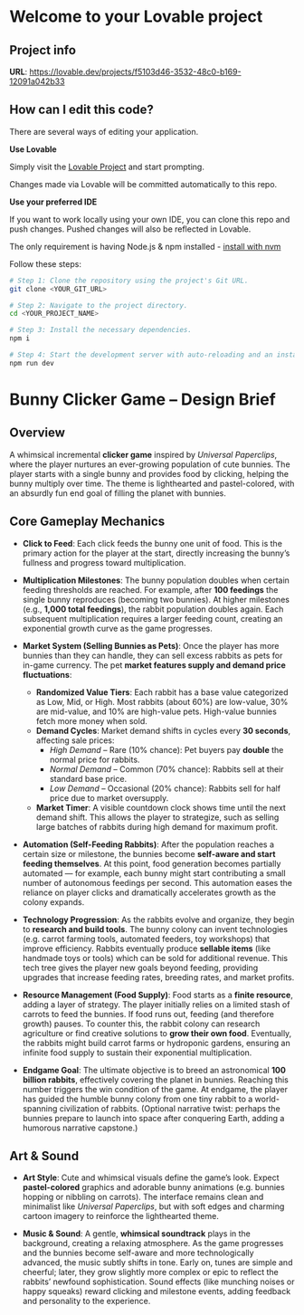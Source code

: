 # Welcome to your Lovable project

## Project info

**URL**: https://lovable.dev/projects/f5103d46-3532-48c0-b169-12091a042b33

## How can I edit this code?

There are several ways of editing your application.

**Use Lovable**

Simply visit the [Lovable Project](https://lovable.dev/projects/f5103d46-3532-48c0-b169-12091a042b33) and start prompting.

Changes made via Lovable will be committed automatically to this repo.

**Use your preferred IDE**

If you want to work locally using your own IDE, you can clone this repo and push changes. Pushed changes will also be reflected in Lovable.

The only requirement is having Node.js & npm installed - [install with nvm](https://github.com/nvm-sh/nvm#installing-and-updating)

Follow these steps:

```sh
# Step 1: Clone the repository using the project's Git URL.
git clone <YOUR_GIT_URL>

# Step 2: Navigate to the project directory.
cd <YOUR_PROJECT_NAME>

# Step 3: Install the necessary dependencies.
npm i

# Step 4: Start the development server with auto-reloading and an instant preview.
npm run dev
```



# Bunny Clicker Game – Design Brief

## Overview
A whimsical incremental **clicker game** inspired by *Universal Paperclips*, where the player nurtures an ever-growing population of cute bunnies. The player starts with a single bunny and provides food by clicking, helping the bunny multiply over time. The theme is lighthearted and pastel-colored, with an absurdly fun end goal of filling the planet with bunnies.

## Core Gameplay Mechanics

- **Click to Feed**: Each click feeds the bunny one unit of food. This is the primary action for the player at the start, directly increasing the bunny’s fullness and progress toward multiplication.

- **Multiplication Milestones**: The bunny population doubles when certain feeding thresholds are reached. For example, after **100 feedings** the single bunny reproduces (becoming two bunnies). At higher milestones (e.g., **1,000 total feedings**), the rabbit population doubles again. Each subsequent multiplication requires a larger feeding count, creating an exponential growth curve as the game progresses.

- **Market System (Selling Bunnies as Pets)**: Once the player has more bunnies than they can handle, they can sell excess rabbits as pets for in-game currency. The pet **market features supply and demand price fluctuations**:
  - **Randomized Value Tiers**: Each rabbit has a base value categorized as Low, Mid, or High. Most rabbits (about 60%) are low-value, 30% are mid-value, and 10% are high-value pets. High-value bunnies fetch more money when sold.
  - **Demand Cycles**: Market demand shifts in cycles every **30 seconds**, affecting sale prices:
    - *High Demand* – Rare (10% chance): Pet buyers pay **double** the normal price for rabbits.
    - *Normal Demand* – Common (70% chance): Rabbits sell at their standard base price.
    - *Low Demand* – Occasional (20% chance): Rabbits sell for half price due to market oversupply.
  - **Market Timer**: A visible countdown clock shows time until the next demand shift. This allows the player to strategize, such as selling large batches of rabbits during high demand for maximum profit.

- **Automation (Self-Feeding Rabbits)**: After the population reaches a certain size or milestone, the bunnies become **self-aware and start feeding themselves**. At this point, food generation becomes partially automated — for example, each bunny might start contributing a small number of autonomous feedings per second. This automation eases the reliance on player clicks and dramatically accelerates growth as the colony expands.

- **Technology Progression**: As the rabbits evolve and organize, they begin to **research and build tools**. The bunny colony can invent technologies (e.g. carrot farming tools, automated feeders, toy workshops) that improve efficiency. Rabbits eventually produce **sellable items** (like handmade toys or tools) which can be sold for additional revenue. This tech tree gives the player new goals beyond feeding, providing upgrades that increase feeding rates, breeding rates, and market profits.

- **Resource Management (Food Supply)**: Food starts as a **finite resource**, adding a layer of strategy. The player initially relies on a limited stash of carrots to feed the bunnies. If food runs out, feeding (and therefore growth) pauses. To counter this, the rabbit colony can research agriculture or find creative solutions to **grow their own food**. Eventually, the rabbits might build carrot farms or hydroponic gardens, ensuring an infinite food supply to sustain their exponential multiplication.

- **Endgame Goal**: The ultimate objective is to breed an astronomical **100 billion rabbits**, effectively covering the planet in bunnies. Reaching this number triggers the win condition of the game. At endgame, the player has guided the humble bunny colony from one tiny rabbit to a world-spanning civilization of rabbits. (Optional narrative twist: perhaps the bunnies prepare to launch into space after conquering Earth, adding a humorous narrative capstone.)

## Art & Sound

- **Art Style**: Cute and whimsical visuals define the game’s look. Expect **pastel-colored** graphics and adorable bunny animations (e.g. bunnies hopping or nibbling on carrots). The interface remains clean and minimalist like *Universal Paperclips*, but with soft edges and charming cartoon imagery to reinforce the lighthearted theme.

- **Music & Sound**: A gentle, **whimsical soundtrack** plays in the background, creating a relaxing atmosphere. As the game progresses and the bunnies become self-aware and more technologically advanced, the music subtly shifts in tone. Early on, tunes are simple and cheerful; later, they grow slightly more complex or epic to reflect the rabbits’ newfound sophistication. Sound effects (like munching noises or happy squeaks) reward clicking and milestone events, adding feedback and personality to the experience.

